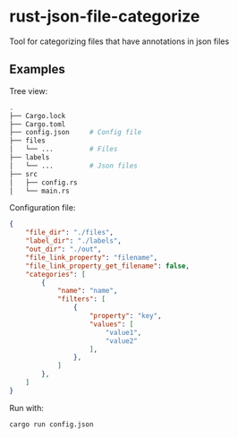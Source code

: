 # rust-json-file-categorize

Tool for categorizing files that have annotations in json files

## Examples
Tree view:
```bash
.
├── Cargo.lock
├── Cargo.toml
├── config.json     # Config file
├── files
│   └── ...         # Files
├── labels
│   └── ...         # Json files
├── src
│   ├── config.rs
│   └── main.rs
```
Configuration file:
```json
{
    "file_dir": "./files",
    "label_dir": "./labels",
    "out_dir": "./out",
    "file_link_property": "filename",
    "file_link_property_get_filename": false,
    "categories": [
        {
            "name": "name",
            "filters": [
                {
                    "property": "key",
                    "values": [
                        "value1",
                        "value2"
                    ],
                },
            ]
        },
    ]
}
```
Run with:
```bash
cargo run config.json
```
